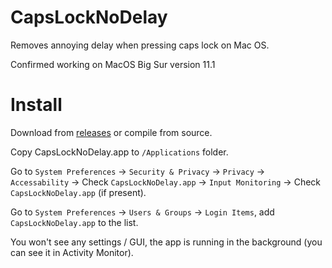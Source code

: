# CapsLockNoDelay
Removes annoying delay when pressing caps lock on Mac OS.

Confirmed working on MacOS Big Sur version 11.1

# Install
Download from [releases](https://github.com/gkpln3/CapsLockNoDelay/releases) or compile from source.

Copy CapsLockNoDelay.app to `/Applications` folder.

Go to `System Preferences` -> `Security & Privacy` -> `Privacy` -> `Accessability` -> Check `CapsLockNoDelay.app` -> `Input Monitoring` -> Check `CapsLockNoDelay.app` (if present).

Go to `System Preferences` -> `Users & Groups` -> `Login Items`, add `CapsLockNoDelay.app` to the list.

You won't see any settings / GUI, the app is running in the background (you can see it in Activity Monitor).
